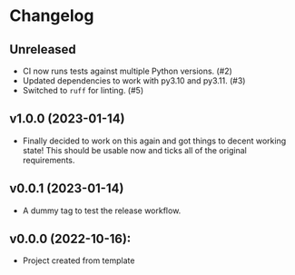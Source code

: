 # Changelog


## Unreleased

+ CI now runs tests against multiple Python versions. (#2)
+ Updated dependencies to work with py3.10 and py3.11. (#3)
+ Switched to `ruff` for linting. (#5)


## v1.0.0 (2023-01-14)

+ Finally decided to work on this again and got things to decent working state!
  This should be usable now and ticks all of the original requirements.


## v0.0.1 (2023-01-14)

+ A dummy tag to test the release workflow.


## v0.0.0 (2022-10-16):

+ Project created from template
